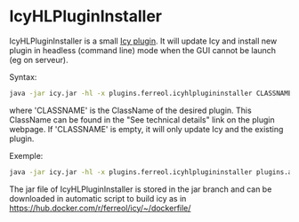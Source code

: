 # IcyHLPluginInstaller
IcyHLPluginInstaller is a small [Icy plugin](http://icy.bioimageanalysis.org/). It will update Icy and install new plugin in headless (command line) mode when the GUI cannot be launch (eg on serveur). 

Syntax: 
```bash
java -jar icy.jar -hl -x plugins.ferreol.icyhlplugininstaller CLASSNAME
```
where 'CLASSNAME' is the ClassName of the desired plugin. This ClassName can be found in the "See technical details" link on  the plugin webpage.
If 'CLASSNAME' is empty, it will only update Icy and the existing plugin. 

Exemple: 
```bash
java -jar icy.jar -hl -x plugins.ferreol.icyhlplugininstaller plugins.adufour.ezplug.EzPlug
```

The jar file of IcyHLPluginInstaller is stored in the jar branch and can be downloaded in automatic script to build icy as in https://hub.docker.com/r/ferreol/icy/~/dockerfile/ 
